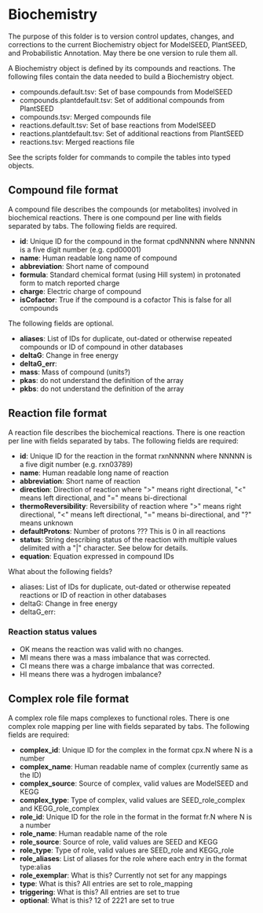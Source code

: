 # Biochemistry
The purpose of this folder is to version control updates, changes, and corrections to the current Biochemistry object for ModelSEED, PlantSEED, and Probabilistic Annotation.  May there be one version to rule them all.

A Biochemistry object is defined by its compounds and reactions.  The following files contain the data needed to build a Biochemistry object.

* compounds.default.tsv: Set of base compounds from ModelSEED
* compounds.plantdefault.tsv: Set of additional compounds from PlantSEED
* compounds.tsv: Merged compounds file
* reactions.default.tsv: Set of base reactions from ModelSEED
* reactions.plantdefault.tsv: Set of additional reactions from PlantSEED
* reactions.tsv: Merged reactions file

See the scripts folder for commands to compile the tables into typed objects.

## Compound file format
A compound file describes the compounds (or metabolites) involved in biochemical reactions.  There is one compound per line with fields separated by tabs.  The following fields are required.

* **id**: Unique ID for the compound in the format cpdNNNNN where NNNNN is a five digit number (e.g. cpd00001)
* **name**: Human readable long name of compound
* **abbreviation**: Short name of compound
* **formula**: Standard chemical format (using Hill system) in protonated form to match reported charge
* **charge**: Electric charge of compound
* **isCofactor**: True if the compound is a cofactor  This is false for all compounds

The following fields are optional.

* **aliases**: List of IDs for duplicate, out-dated or otherwise repeated compounds or ID of compound in other databases
* **deltaG**: Change in free energy
* **deltaG_err**: 
* **mass**: Mass of compound (units?)
* **pkas**: do not understand the definition of the array
* **pkbs**: do not understand the definition of the array

## Reaction file format
A reaction file describes the biochemical reactions.  There is one reaction per line with fields separated by tabs.  The following fields are required:

* **id**: Unique ID for the reaction in the format rxnNNNNN where NNNNN is a five digit number (e.g. rxn03789)
* **name**: Human readable long name of reaction
* **abbreviation**: Short name of reaction
* **direction**: Direction of reaction where ">" means right directional, "<" means left directional, and "=" means bi-directional
* **thermoReversibility**: Reversibility of reaction where ">" means right directional, "<" means left directional, "=" means bi-directional, and "?" means unknown
* **defaultProtons**: Number of protons ???  This is 0 in all reactions
* **status**: String describing status of the reaction with multiple values delimited with a "|" character.  See below for details.
* **equation**: Equation expressed in compound IDs

What about the following fields?

* aliases: List of IDs for duplicate, out-dated or otherwise repeated reactions or ID of reaction in other databases
* deltaG: Change in free energy
* deltaG_err:

### Reaction status values ###

* OK means the reaction was valid with no changes.
* MI means there was a mass imbalance that was corrected.
* CI means there was a charge imbalance that was corrected.
* HI means there was a hydrogen imbalance?

## Complex role file format
A complex role file maps complexes to functional roles.  There is one complex role mapping per line with fields separated by tabs.  The following fields are required:

* **complex_id**: Unique ID for the complex in the format cpx.N where N is a number
* **complex_name**: Human readable name of complex (currently same as the ID)
* **complex_source**: Source of complex, valid values are ModelSEED and KEGG
* **complex_type**: Type of complex, valid values are SEED\_role\_complex and KEGG\_role\_complex
* **role_id**: Unique ID for the role in the format in the format fr.N where N is a number
* **role_name**: Human readable name of the role
* **role_source**: Source of role, valid values are SEED and KEGG
* **role_type**: Type of role, valid values are SEED\_role and KEGG\_role
* **role_aliases**: List of aliases for the role where each entry in the format type:alias
* **role_exemplar**: What is this?  Currently not set for any mappings
* **type**: What is this? All entries are set to role_mapping
* **triggering**: What is this? All entries are set to true
* **optional**: What is this? 12 of 2221 are set to true
